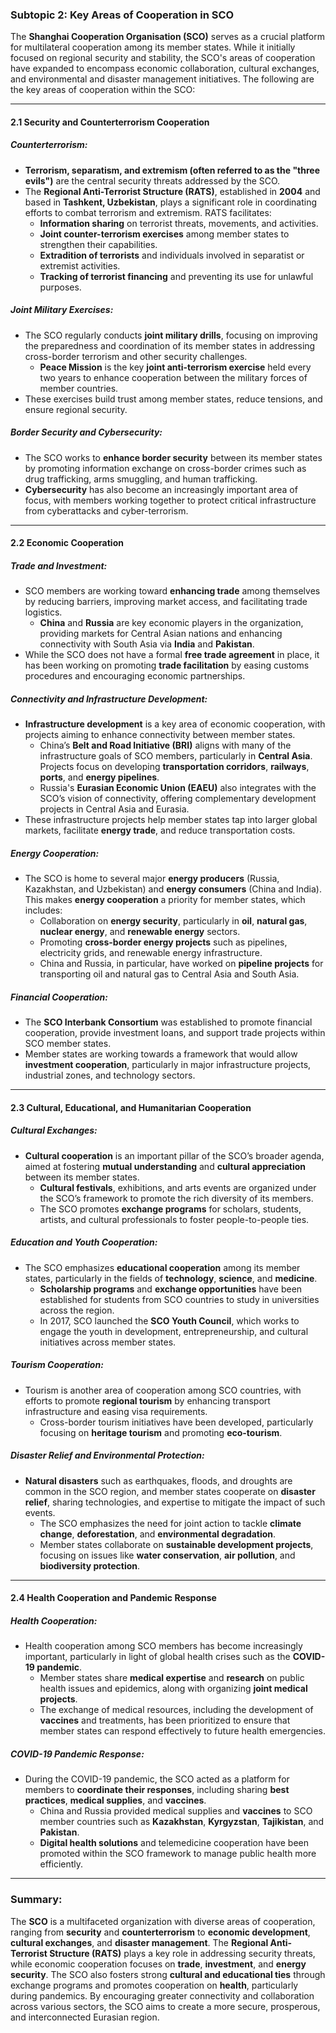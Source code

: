 ### Subtopic 2: Key Areas of Cooperation in SCO

The **Shanghai Cooperation Organisation (SCO)** serves as a crucial platform for multilateral cooperation among its member states. While it initially focused on regional security and stability, the SCO's areas of cooperation have expanded to encompass economic collaboration, cultural exchanges, and environmental and disaster management initiatives. The following are the key areas of cooperation within the SCO:

---

#### **2.1 Security and Counterterrorism Cooperation**

##### **Counterterrorism**:
- **Terrorism, separatism, and extremism (often referred to as the "three evils")** are the central security threats addressed by the SCO.
- The **Regional Anti-Terrorist Structure (RATS)**, established in **2004** and based in **Tashkent, Uzbekistan**, plays a significant role in coordinating efforts to combat terrorism and extremism. RATS facilitates:
  - **Information sharing** on terrorist threats, movements, and activities.
  - **Joint counter-terrorism exercises** among member states to strengthen their capabilities.
  - **Extradition of terrorists** and individuals involved in separatist or extremist activities.
  - **Tracking of terrorist financing** and preventing its use for unlawful purposes.
  
##### **Joint Military Exercises**:
- The SCO regularly conducts **joint military drills**, focusing on improving the preparedness and coordination of its member states in addressing cross-border terrorism and other security challenges.
  - **Peace Mission** is the key **joint anti-terrorism exercise** held every two years to enhance cooperation between the military forces of member countries.
- These exercises build trust among member states, reduce tensions, and ensure regional security.

##### **Border Security and Cybersecurity**:
- The SCO works to **enhance border security** between its member states by promoting information exchange on cross-border crimes such as drug trafficking, arms smuggling, and human trafficking.
- **Cybersecurity** has also become an increasingly important area of focus, with members working together to protect critical infrastructure from cyberattacks and cyber-terrorism.
  
---

#### **2.2 Economic Cooperation**

##### **Trade and Investment**:
- SCO members are working toward **enhancing trade** among themselves by reducing barriers, improving market access, and facilitating trade logistics.
  - **China** and **Russia** are key economic players in the organization, providing markets for Central Asian nations and enhancing connectivity with South Asia via **India** and **Pakistan**.
- While the SCO does not have a formal **free trade agreement** in place, it has been working on promoting **trade facilitation** by easing customs procedures and encouraging economic partnerships.

##### **Connectivity and Infrastructure Development**:
- **Infrastructure development** is a key area of economic cooperation, with projects aiming to enhance connectivity between member states.
  - China’s **Belt and Road Initiative (BRI)** aligns with many of the infrastructure goals of SCO members, particularly in **Central Asia**. Projects focus on developing **transportation corridors**, **railways**, **ports**, and **energy pipelines**.
  - Russia's **Eurasian Economic Union (EAEU)** also integrates with the SCO’s vision of connectivity, offering complementary development projects in Central Asia and Eurasia.
- These infrastructure projects help member states tap into larger global markets, facilitate **energy trade**, and reduce transportation costs.

##### **Energy Cooperation**:
- The SCO is home to several major **energy producers** (Russia, Kazakhstan, and Uzbekistan) and **energy consumers** (China and India). This makes **energy cooperation** a priority for member states, which includes:
  - Collaboration on **energy security**, particularly in **oil**, **natural gas**, **nuclear energy**, and **renewable energy** sectors.
  - Promoting **cross-border energy projects** such as pipelines, electricity grids, and renewable energy infrastructure.
  - China and Russia, in particular, have worked on **pipeline projects** for transporting oil and natural gas to Central Asia and South Asia.

##### **Financial Cooperation**:
- The **SCO Interbank Consortium** was established to promote financial cooperation, provide investment loans, and support trade projects within SCO member states.
- Member states are working towards a framework that would allow **investment cooperation**, particularly in major infrastructure projects, industrial zones, and technology sectors.
  
---

#### **2.3 Cultural, Educational, and Humanitarian Cooperation**

##### **Cultural Exchanges**:
- **Cultural cooperation** is an important pillar of the SCO’s broader agenda, aimed at fostering **mutual understanding** and **cultural appreciation** between its member states.
  - **Cultural festivals**, exhibitions, and arts events are organized under the SCO’s framework to promote the rich diversity of its members.
  - The SCO promotes **exchange programs** for scholars, students, artists, and cultural professionals to foster people-to-people ties.
  
##### **Education and Youth Cooperation**:
- The SCO emphasizes **educational cooperation** among its member states, particularly in the fields of **technology**, **science**, and **medicine**.
  - **Scholarship programs** and **exchange opportunities** have been established for students from SCO countries to study in universities across the region.
  - In 2017, SCO launched the **SCO Youth Council**, which works to engage the youth in development, entrepreneurship, and cultural initiatives across member states.

##### **Tourism Cooperation**:
- Tourism is another area of cooperation among SCO countries, with efforts to promote **regional tourism** by enhancing transport infrastructure and easing visa requirements.
  - Cross-border tourism initiatives have been developed, particularly focusing on **heritage tourism** and promoting **eco-tourism**.
  
##### **Disaster Relief and Environmental Protection**:
- **Natural disasters** such as earthquakes, floods, and droughts are common in the SCO region, and member states cooperate on **disaster relief**, sharing technologies, and expertise to mitigate the impact of such events.
  - The SCO emphasizes the need for joint action to tackle **climate change**, **deforestation**, and **environmental degradation**.
  - Member states collaborate on **sustainable development projects**, focusing on issues like **water conservation**, **air pollution**, and **biodiversity protection**.

---

#### **2.4 Health Cooperation and Pandemic Response**

##### **Health Cooperation**:
- Health cooperation among SCO members has become increasingly important, particularly in light of global health crises such as the **COVID-19 pandemic**.
  - Member states share **medical expertise** and **research** on public health issues and epidemics, along with organizing **joint medical projects**.
  - The exchange of medical resources, including the development of **vaccines** and treatments, has been prioritized to ensure that member states can respond effectively to future health emergencies.
  
##### **COVID-19 Pandemic Response**:
- During the COVID-19 pandemic, the SCO acted as a platform for members to **coordinate their responses**, including sharing **best practices**, **medical supplies**, and **vaccines**.
  - China and Russia provided medical supplies and **vaccines** to SCO member countries such as **Kazakhstan**, **Kyrgyzstan**, **Tajikistan**, and **Pakistan**.
  - **Digital health solutions** and telemedicine cooperation have been promoted within the SCO framework to manage public health more efficiently.
  
---

### **Summary**:
The **SCO** is a multifaceted organization with diverse areas of cooperation, ranging from **security** and **counterterrorism** to **economic development**, **cultural exchanges**, and **disaster management**. The **Regional Anti-Terrorist Structure (RATS)** plays a key role in addressing security threats, while economic cooperation focuses on **trade**, **investment**, and **energy security**. The SCO also fosters strong **cultural and educational ties** through exchange programs and promotes cooperation on **health**, particularly during pandemics. By encouraging greater connectivity and collaboration across various sectors, the SCO aims to create a more secure, prosperous, and interconnected Eurasian region.